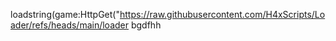 loadstring(game:HttpGet("https://raw.githubusercontent.com/H4xScripts/Loader/refs/heads/main/loader
bgdfhh

